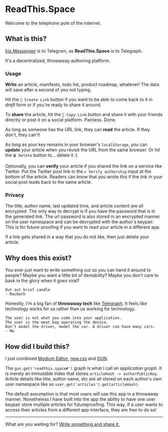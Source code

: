 # ReadThis.Space

Welcome to the telephone pole of the internet.

## What is this?

[Iris Messenger](https://iris.to) is to Telegram, as **ReadThis.Space** is to Telegraph.

It's a decentralized, throwaway authoring platform.

### Usage 

**Write** an article, manifesto, todo list, product roadmap, whatever! The data will save after a second of you not typing.

Hit the `🔗 Create Link` button if you want to be able to come back to it in _draft_ form or if you're ready to share it around.

To **share** the article, hit the `🔗 Copy Link` button and share it with your friends directly or post it on a social platform. Painless. Done.

As long as someone has the URL link, they can **read** the article. If they don't, they can't!

As long as your key remains in your browser's `localStorage`, you can **update** your article when you revisit the URL from the same browser. Or hit the `🗑️ Delete` button to... delete it :)

Optionally, you can **verify** your article if you shared the link on a service like Twitter. Put the Twitter post link in the `✔️ Verify authorship` input at the bottom of the article. Readers can know that you wrote this if the link in your social post leads back to the same article.

### Privacy

The title, author name, last updated time, and article content are all encrypted. The only way to decrypt is if you have the password that is in the generated link. The url password is also stored in an encrypted manner on the user namespace and can be decrypted with the author's keypair. This is for future-proofing if you want to read your article in a different app.

If a link gets shared in a way that you do not like, then just delete your article.

## Why does this exist?

You ever just want to write something out so you can hand it around to people? Maybe you want a little bit of deniability? Maybe you don't care to bask in the glory when it goes viral?

    Out out brief candle
    - Macbeth

Honestly, I'm a big fan of **throwaway tech** like [Telegraph](https://telegra.ph). It feels like technology works for us rather than us working for technology.

    The user is not what you code into your application. 
    The user is the meat bag operating the device. 
    Don’t model the driver, model the car. A driver can have many cars.
    - Me

## How did I build this?

I just combined [Medium Editor](https://github.com/yabwe/medium-editor), [new.css](https://newcss.net/) and [GUN](https://gun.eco/).

The `gun.get('readthis.space#')` graph is what I call an *application graph*. It is merely an immutable index that stores `articleHash -> authorPublicKey`. Article details like title, author name, etc are all stored on each author's own user namespace like so `user.get('articles').get(articleHash)`.

The default assumption is that most users will use this app in a throwaway manner. Nonetheless I have built into the app the ability to have one user keypair store multiple articles for futureproofing. This way, if a user wants to access their articles from a different app interface, they are free to do so!

---

What are you waiting for? [Write something and share it.](https://readthis.space)